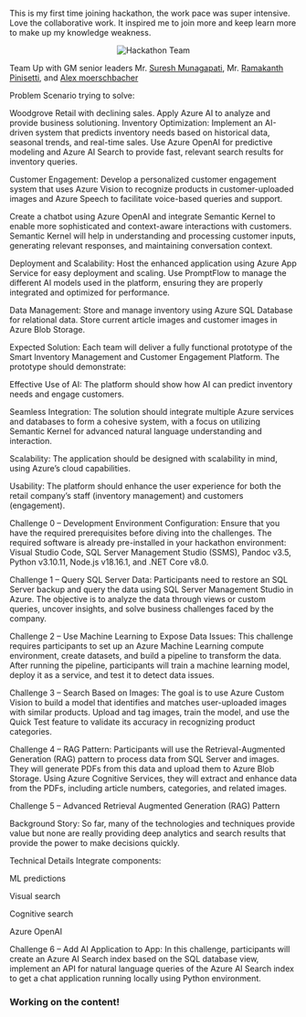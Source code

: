 <!-- ---
layout: post
title: "Microsoft Hackathon on ML 2 days"
date: 2025-04-16
categories: [Tech, ML,Security]
tags: [cybersecurity, ML]
show_date: true
show_date_relative: false
--- -->

This is my first time joining hackathon, the work pace was super intensive. Love the collaborative work. It inspired me to join more and keep learn more to make up my knowledge weakness.
<div style="text-align: center;">
  <img src="{{ site.baseurl }}/assets/images/hackathonmicrosoftteam4172025.png" alt="Hackathon Team" style="max-width: 100%; height: auto;" />
  <!-- <p><strong>Team Up with GM senior leaders Mr. [Suresh Munagapati][suresh-munagapati], Mr. [Ramakanth Pinisetti][ramakanth-pinisetti], and [Alex moerschbacher][alex-moerschbacher]</strong></p> -->
</div>


Team Up with GM senior leaders Mr. [Suresh Munagapati][suresh-munagapati], Mr. [Ramakanth Pinisetti][ramakanth-pinisetti], and [Alex moerschbacher][alex-moerschbacher]

Problem Scenario trying to solve:

Woodgrove Retail with declining sales. Apply Azure AI to analyze and provide business solutioning. 
Inventory Optimization:
Implement an AI-driven system that predicts inventory needs based on historical data, seasonal trends, and real-time sales. Use Azure OpenAI for predictive modeling and Azure AI Search to provide fast, relevant search results for inventory queries.

Customer Engagement:
Develop a personalized customer engagement system that uses Azure Vision to recognize products in customer-uploaded images and Azure Speech to facilitate voice-based queries and support.

Create a chatbot using Azure OpenAI and integrate Semantic Kernel to enable more sophisticated and context-aware interactions with customers. Semantic Kernel will help in understanding and processing customer inputs, generating relevant responses, and maintaining conversation context.

Deployment and Scalability:
Host the enhanced application using Azure App Service for easy deployment and scaling.
Use PromptFlow to manage the different AI models used in the platform, ensuring they are properly integrated and optimized for performance.

Data Management:
Store and manage inventory using Azure SQL Database for relational data.
Store current article images and customer images in Azure Blob Storage.

Expected Solution:
Each team will deliver a fully functional prototype of the Smart Inventory Management and Customer Engagement Platform. The prototype should demonstrate:

Effective Use of AI: The platform should show how AI can predict inventory needs and engage customers.

Seamless Integration: The solution should integrate multiple Azure services and databases to form a cohesive system, with a focus on utilizing Semantic Kernel for advanced natural language understanding and interaction.

Scalability: The application should be designed with scalability in mind, using Azure’s cloud capabilities.

Usability: The platform should enhance the user experience for both the retail company’s staff (inventory management) and customers (engagement).

Challenge 0 – Development Environment Configuration:
Ensure that you have the required prerequisites before diving into the challenges. The required software is already pre-installed in your hackathon environment: Visual Studio Code, SQL Server Management Studio (SSMS), Pandoc v3.5, Python v3.10.11, Node.js v18.16.1, and .NET Core v8.0.

Challenge 1 – Query SQL Server Data:
Participants need to restore an SQL Server backup and query the data using SQL Server Management Studio in Azure. The objective is to analyze the data through views or custom queries, uncover insights, and solve business challenges faced by the company.

Challenge 2 – Use Machine Learning to Expose Data Issues:
This challenge requires participants to set up an Azure Machine Learning compute environment, create datasets, and build a pipeline to transform the data. After running the pipeline, participants will train a machine learning model, deploy it as a service, and test it to detect data issues.

Challenge 3 – Search Based on Images:
The goal is to use Azure Custom Vision to build a model that identifies and matches user-uploaded images with similar products. Upload and tag images, train the model, and use the Quick Test feature to validate its accuracy in recognizing product categories.

Challenge 4 – RAG Pattern:
Participants will use the Retrieval-Augmented Generation (RAG) pattern to process data from SQL Server and images. They will generate PDFs from this data and upload them to Azure Blob Storage. Using Azure Cognitive Services, they will extract and enhance data from the PDFs, including article numbers, categories, and related images.

Challenge 5 – Advanced Retrieval Augmented Generation (RAG) Pattern

Background Story:
So far, many of the technologies and techniques provide value but none are really providing deep analytics and search results that provide the power to make decisions quickly.

Technical Details
Integrate components:

ML predictions

Visual search

Cognitive search

Azure OpenAI

Challenge 6 – Add AI Application to App:
In this challenge, participants will create an Azure AI Search index based on the SQL database view, implement an API for natural language queries of the Azure AI Search index to get a chat application running locally using Python environment.


[suresh-munagapati]: https://www.linkedin.com/in/sureshmunagapati/
[ramakanth-pinisetti]: https://www.linkedin.com/in/ramakanthpinisetti/
[alex-moerschbacher]: https://www.linkedin.com/in/alex-moerschbacher/

### Working on the content!
<!-- 
You’ll find this post in your `_posts` directory. Go ahead and edit it and re-build the site to see your changes. You can rebuild the site in many different ways, but the most common way is to run `jekyll serve`, which launches a web server and auto-regenerates your site when a file is updated.

Jekyll requires blog post files to be named according to the following format:

`YEAR-MONTH-DAY-title.MARKUP`

Where `YEAR` is a four-digit number, `MONTH` and `DAY` are both two-digit numbers, and `MARKUP` is the file extension representing the format used in the file. After that, include the necessary front matter. Take a look at the source for this post to get an idea about how it works.

Jekyll also offers powerful support for code snippets:

{% highlight ruby %}
def print_hi(name)
  puts "Hi, #{name}"
end
print_hi('Tom')
#=> prints 'Hi, Tom' to STDOUT.
{% endhighlight %}

Check out the [Jekyll docs][jekyll-docs] for more info on how to get the most out of Jekyll. File all bugs/feature requests at [Jekyll’s GitHub repo][jekyll-gh]. If you have questions, you can ask them on [Jekyll Talk][jekyll-talk].

[jekyll-docs]: https://jekyllrb.com/docs/home
[jekyll-gh]:   https://github.com/jekyll/jekyll
[jekyll-talk]: https://talk.jekyllrb.com/ -->
